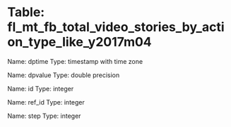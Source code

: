 Table: fl_mt_fb_total_video_stories_by_action_type_like_y2017m04
================================================================

Name: dptime
Type: timestamp with time zone

Name: dpvalue
Type: double precision

Name: id
Type: integer

Name: ref_id
Type: integer

Name: step
Type: integer

